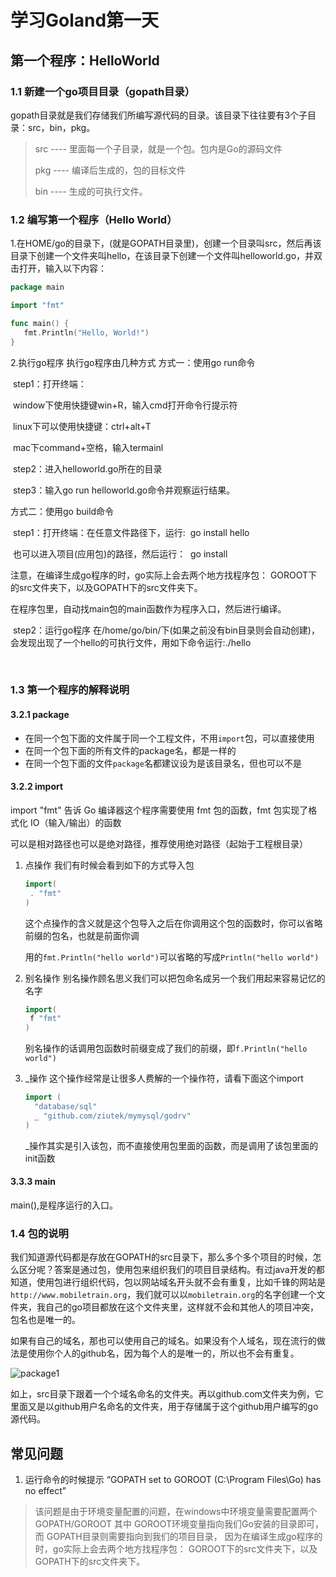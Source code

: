 # 学习Goland第一天
## 第一个程序：HelloWorld

### 1.1 新建一个go项目目录（gopath目录）
gopath目录就是我们存储我们所编写源代码的目录。该目录下往往要有3个子目录：src，bin，pkg。
> src ---- 里面每一个子目录，就是一个包。包内是Go的源码文件
>
> pkg ---- 编译后生成的，包的目标文件
>
> bin ---- 生成的可执行文件。

### 1.2 编写第一个程序（Hello World）
1.在HOME/go的目录下，(就是GOPATH目录里)，创建一个目录叫src，然后再该目录下创建一个文件夹叫hello，在该目录下创建一个文件叫helloworld.go，并双击打开，输入以下内容：
```go
package main

import "fmt"

func main() {
   fmt.Println("Hello, World!")
}
```

2.执行go程序
执行go程序由几种方式
方式一：使用go run命令

​	step1：打开终端：

​			window下使用快捷键win+R，输入cmd打开命令行提示符

​			linux下可以使用快捷键：ctrl+alt+T

​			mac下command+空格，输入termainl

​	step2：进入helloworld.go所在的目录

​	step3：输入go run helloworld.go命令并观察运行结果。

方式二：使用go build命令

​	step1：打开终端：在任意文件路径下，运行:
​			go install hello

​		也可以进入项目(应用包)的路径，然后运行：
​			go install

注意，在编译生成go程序的时，go实际上会去两个地方找程序包：
GOROOT下的src文件夹下，以及GOPATH下的src文件夹下。

在程序包里，自动找main包的main函数作为程序入口，然后进行编译。

​	step2：运行go程序
​		在/home/go/bin/下(如果之前没有bin目录则会自动创建)，会发现出现了一个hello的可执行文件，用如下命令运行:
​		./hello

​

### 1.3 第一个程序的解释说明

#### 3.2.1 package

- 在同一个包下面的文件属于同一个工程文件，不用`import`包，可以直接使用
- 在同一个包下面的所有文件的package名，都是一样的
- 在同一个包下面的文件`package`名都建议设为是该目录名，但也可以不是

#### 3.2.2  import

import "fmt" 告诉 Go 编译器这个程序需要使用 fmt 包的函数，fmt 包实现了格式化 IO（输入/输出）的函数

可以是相对路径也可以是绝对路径，推荐使用绝对路径（起始于工程根目录）

1. 点操作
   我们有时候会看到如下的方式导入包

   ```go
   import(
   	. "fmt"
   ) 
   ```

   这个点操作的含义就是这个包导入之后在你调用这个包的函数时，你可以省略前缀的包名，也就是前面你调

   用的`fmt.Println("hello world")`可以省略的写成`Println("hello world")`

2. 别名操作
   别名操作顾名思义我们可以把包命名成另一个我们用起来容易记忆的名字

   ```go
   import(
   	f "fmt"
   ) 
   ```

   别名操作的话调用包函数时前缀变成了我们的前缀，即`f.Println("hello world")`

3. _操作
   这个操作经常是让很多人费解的一个操作符，请看下面这个import

   ```go
   import (
     "database/sql"
     _ "github.com/ziutek/mymysql/godrv"
   ) 
   ```

   _操作其实是引入该包，而不直接使用包里面的函数，而是调用了该包里面的init函数

#### 3.3.3 main

main(),是程序运行的入口。





### 1.4 包的说明

我们知道源代码都是存放在GOPATH的src目录下，那么多个多个项目的时候，怎么区分呢？答案是通过包，使用包来组织我们的项目目录结构。有过java开发的都知道，使用包进行组织代码，包以网站域名开头就不会有重复，比如千锋的网站是`http://www.mobiletrain.org`，我们就可以以`mobiletrain.org`的名字创建一个文件夹，我自己的go项目都放在这个文件夹里，这样就不会和其他人的项目冲突，包名也是唯一的。

如果有自己的域名，那也可以使用自己的域名。如果没有个人域名，现在流行的做法是使用你个人的github名，因为每个人的是唯一的，所以也不会有重复。

![package1](http://7xtcwd.com1.z0.glb.clouddn.com/package1.png)



如上，src目录下跟着一个个域名命名的文件夹。再以github.com文件夹为例，它里面又是以github用户名命名的文件夹，用于存储属于这个github用户编写的go源代码。

## 常见问题
1. 运行命令的时候提示 “GOPATH set to GOROOT (C:\Program Files\Go) has no effect”
> 该问题是由于环境变量配置的问题，在windows中环境变量需要配置两个 GOPATH/GOROOT 其中 GOROOT环境变量指向我们Go安装的目录即可，而
> GOPATH目录则需要指向到我们的项目目录， 因为在编译生成go程序的时，go实际上会去两个地方找程序包： GOROOT下的src文件夹下，以及GOPATH下的src文件夹下。